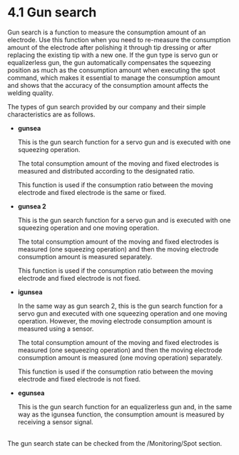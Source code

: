 ﻿# 4.1 Gun search

Gun search is a function to measure the consumption amount of an electrode. Use this function when you need to re-measure the consumption amount of the electrode after polishing it through tip dressing or after replacing the existing tip with a new one. If  the gun type is servo gun or equalizerless gun, the gun automatically compensates the squeezing position as much as the consumption amount when executing the spot command, which makes it essential to manage the consumption amount and shows that the accuracy of the consumption amount affects the welding quality.

 The types of gun search provided by our company and their simple characteristics are as follows.

*   **gunsea**

    This is the gun search function for a servo gun and is executed with one squeezing operation.

     The total consumption amount of the moving and fixed electrodes is measured and distributed according to the designated ratio.

    This function is used if the consumption ratio between the moving electrode and fixed electrode is the same or fixed.
*   **gunsea 2**

    This is the gun search function for a servo gun and is executed with one squeezing operation and one moving operation.

    The total consumption amount of the moving and fixed electrodes is measured (one squeezing operation) and then the moving electrode consumption amount is measured separately.

    This function is used if the consumption ratio between the moving electrode and fixed electrode is not fixed.
*   **igunsea**

    In the same way as gun search  2, this is the gun search function for a servo gun and executed with one squeezing operation and one moving operation. However, the moving electrode consumption amount is measured using a sensor.

    The total consumption amount of the moving and fixed electrodes is measured (one sequeezing operation) and then the moving electrode consumption amount is measured (one moving operation) separately.

    This function is used if the consumption ratio between the moving electrode and fixed electrode is not fixed.
*   **egunsea**

    This is the gun search function for an equalizerless gun and, in the same way as the igunsea function, the consumption amount is measured by receiving a sensor signal.

</br>
The gun search state can be checked from the /Monitoring/Spot section.
